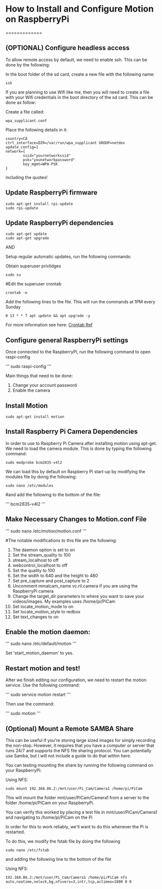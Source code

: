 # How to Install and Configure Motion on RaspberryPi
=============

## (OPTIONAL) Configure headless access

To allow remote access by default, we need to enable ssh. This can be done by the following:

In the boot folder of the sd card, create a new file with the following name:

```
ssh
```

If you are planning to use Wifi like me, then you will need to create a file with your Wifi credentials in the boot directory of the sd card. This can be done as follow:

Create a file called:

```
wpa_supplicant.conf
```

Place the following details in it:

```
country=CA
ctrl_interface=DIR=/var/run/wpa_supplicant GROUP=netdev
update_config=1
network={
        ssid="yournetworkssid"
        psk="younetworkpassword"
        key_mgmt=WPA-PSK
}
```

including the quotes!

## Update RaspberryPi firmware

```
sudo apt-get install rpi-update
sudo rpi-update
```

## Update RaspberryPi dependencies

```
sudo apt-get update
sudo apt-get upgrade
```

AND

Setup regular automatic updates, run the following commands:

Obtain superuser privlidges

```
sudo su
```

#Edit the superuser crontab

```
crontab -e
```

Add the following lines to the file. This will run the commands at 1PM every Sunday

```
0 13 * * 7 apt update && apt upgrade -y
```

For more information see here: [Crontab Ref](https://www.raspberrypi.org/documentation/linux/usage/cron.md)

## Configure general RaspberryPi settings

Once connected to the RaspberryPi, run the following command to open raspi-config

'''
sudo raspi-config
'''

Main things that need to be done:

1. Change your account password
2. Enable the camera

## Install Motion

```
sudo apt-get install motion
```

## Install Raspberry Pi Camera Dependencies

In order to use to Raspberry Pi Camera after installing motion using apt-get. We need to load the camera module. This is done by typing the following command:

```
sudo modprobe bcm2835-v4l2
```

We can load this by default on Raspberry Pi start-up by modifying the modules file by doing the following:

```
sudo nano /etc/modules
```

#and add the following to the bottom of the file:

'''
bcm2835-v4l2
'''

## Make Necessary Changes to Motion.conf File

'''
sudo nano /etc/motion/motion.conf
'''

#The notable modifications to this file are the following:

1. The daemon option is set to on
2. Set the stream_quality to 100
3. stream_localhost to off
4. webcontrol_localhost to off
5. Set the quality to 100
6. Set the width to 640 and the height to 480
7. Set pre_capture and post_capture to 2
8. Uncomment mmalcam_name vc.ril.camera if you are using the RaspberryPi camera
9. Change the target_dir parameters to where you want to save your videos/images. My examples uses /home/pi/PiCam
10. Set locate_motion_mode to on
11. Set locate_motion_style to redbox
12. Set text_changes to on

## Enable the motion daemon:

'''
sudo nano /etc/default/motion
'''

Set 'start_motion_daemon' to yes.

## Restart motion and test!

After we finish editing our configuration, we need to restart the motion service. Use the following command:

'''
sudo service motion restart
'''

Then use the command:

'''
sudo motion
'''

## (Optional) Mount a Remote SAMBA Share

This can be useful if you're storing large sized images for simply recording the non-stop. However, it requires that you have a computer or server that runs 24/7 and supports the NFS file sharing protocol. You can potentially use Samba, but I will not include a guide to do that within here.

You can testing mounting the share by running the following command on your RaspberryPi:

Using NFS:

```
sudo mount 192.168.86.2:/mnt/user/Pi_Cam/Camera1 /home/pi/PiCam
```

This will mount the folder mnt/user/PiCam/Camera1 from a server to the folder /home/pi/PiCam on your RaspberryPi.

You can verify this worked by placing a test file in mnt/user/PiCam/Camera1 and navigating to /home/pi/PiCam on the Pi

In order for this to work reliably, we'll want to do this whenever the Pi is restarted.

To do this, we modify the fstab file by doing the following

```
sudo nano /etc/fstab
```

and adding the following line to the bottom of the file

Using NFS:

```
192.168.86.2:/mnt/user/Pi_Cam/Camera1 /home/pi/PiCam nfs auto,noatime,nolock,bg,nfsvers=3,intr,tcp,actimeo=1800 0 0 

```

